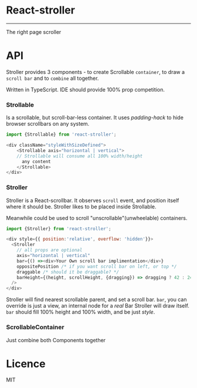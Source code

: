 # React-stroller
-----
The right page scroller


# API
Stroller provides 3 components - to create Scrollable `container`, to draw a `scroll bar` and
to `combine` all together.

Written in TypeScript. IDE should provide 100% prop competition.

### Strollable
Is a scrollable, but scroll-bar-less container. It uses _padding-hack_ to hide browser scrollbars
on any system.

```js
import {Strollable} from 'react-stroller';

<div className="styleWithSizeDefined">
    <Strollable axis="horizontal | vertical">
    // Strollable will consume all 100% width/height
      any content
    </Strollable> 
</div>
```

### Stroller
Stroller is a React-scrollbar. It observes `scroll` event, and position itself where it should be.
Stroller likes to be placed inside Strollable.

Meanwhile could be used to scroll "unscrollable"(unwheelable) containers.
```js
import {Stroller} from 'react-stroller';

<div style={{ position:'relative', overflow: 'hidden'}}>
  <Stroller
    // all props are optional
    axis="horizontal | vertical"
    bar={() =><div>Your Own scroll bar implimentation</div>}
    oppositePosition /* if you want scroll bar on left, or top */
    draggable /* should it be draggable? */     
    barHeight={(height, scrollHeight, {dragging}) => dragging ? 42 : 24} /* you can override scroll element height */
  />
</div>
```
Stroller will find nearest scrollable parent, and set a scroll bar.
`bar`, you can override is just a view, an internal node for a _real_ Bar Stroller will 
draw itself. `bar` should fill 100% height and 100% width, and be just _style_. 

### ScrollableContainer
Just combine both Components together 

# Licence 
MIT